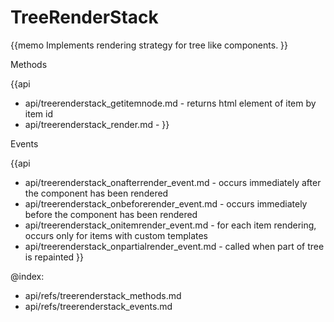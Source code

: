 TreeRenderStack 
=============


{{memo Implements rendering strategy for tree like components. }}




<div class='h2'>Methods</div>

{{api
- api/treerenderstack_getitemnode.md - returns html element of item by item id
- api/treerenderstack_render.md - 
}}


<div class='h2'>Events</div>


{{api
- api/treerenderstack_onafterrender_event.md - occurs immediately after the component has been rendered
- api/treerenderstack_onbeforerender_event.md - occurs immediately before the component has been rendered
- api/treerenderstack_onitemrender_event.md - for each item rendering, occurs only for items with custom templates
- api/treerenderstack_onpartialrender_event.md - called when part of tree is repainted
}}





@index:
- api/refs/treerenderstack_methods.md
- api/refs/treerenderstack_events.md

